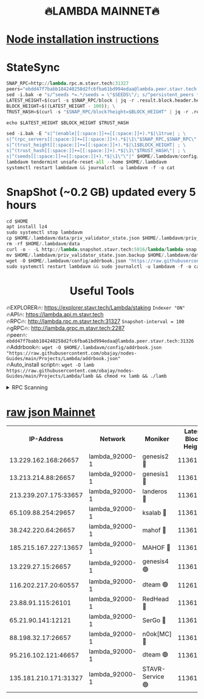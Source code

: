 <h1 align="center"> 🔥LAMBDA MAINNET🔥</h1>


[Node installation instructions](https://github.com/obajay/nodes-Guides/tree/main/Projects/Lambda)
=


# StateSync
```python
SNAP_RPC=http://lambda.rpc.m.stavr.tech:31327
peers="ebdd47f7babb184240258d2fc6fba61bd994edaa@lambda.peer.stavr.tech:31326" 
sed -i.bak -e "s/^seeds *=.*/seeds = \"$SEEDS\"/; s/^persistent_peers *=.*/persistent_peers = \"$PEERS\"/" $HOME/.lambdavm/config/config.toml
LATEST_HEIGHT=$(curl -s $SNAP_RPC/block | jq -r .result.block.header.height); \
BLOCK_HEIGHT=$((LATEST_HEIGHT - 100)); \
TRUST_HASH=$(curl -s "$SNAP_RPC/block?height=$BLOCK_HEIGHT" | jq -r .result.block_id.hash)

echo $LATEST_HEIGHT $BLOCK_HEIGHT $TRUST_HASH

sed -i.bak -E "s|^(enable[[:space:]]+=[[:space:]]+).*$|\1true| ; \
s|^(rpc_servers[[:space:]]+=[[:space:]]+).*$|\1\"$SNAP_RPC,$SNAP_RPC\"| ; \
s|^(trust_height[[:space:]]+=[[:space:]]+).*$|\1$BLOCK_HEIGHT| ; \
s|^(trust_hash[[:space:]]+=[[:space:]]+).*$|\1\"$TRUST_HASH\"| ; \
s|^(seeds[[:space:]]+=[[:space:]]+).*$|\1\"\"|" $HOME/.lambdavm/config/config.toml
lambdavm tendermint unsafe-reset-all --home $HOME/.lambdavm
systemctl restart lambdavm && journalctl -u lambdavm -f -o cat

```
# SnapShot (~0.2 GB) updated every 5 hours
```python
cd $HOME
apt install lz4
sudo systemctl stop lambdavm
cp $HOME/.lambdavm/data/priv_validator_state.json $HOME/.lambdavm/priv_validator_state.json.backup
rm -rf $HOME/.lambdavm/data
curl -o - -L http://lambda.snapshot.stavr.tech:5016/lambda/lambda-snap.tar.lz4 | lz4 -c -d - | tar -x -C $HOME/.lambdavm --strip-components 2
mv $HOME/.lambdavm/priv_validator_state.json.backup $HOME/.lambdavm/data/priv_validator_state.json
wget -O $HOME/.lambdavm/config/addrbook.json "https://raw.githubusercontent.com/obajay/nodes-Guides/main/Projects/Lambda/addrbook.json"
sudo systemctl restart lambdavm && sudo journalctl -u lambdavm -f -o cat
```
 <h1 align="center"> Useful Tools</h1>

🔥EXPLORER🔥:      https://explorer.stavr.tech/Lambda/staking	        `Indexer "ON"` \
🔥API🔥: 			 		 https://lambda.api.m.stavr.tech \
🔥RPC🔥:           http://lambda.rpc.m.stavr.tech:31327	              `Snapshot-interval = 100` \
🔥gRPC🔥:          http://lambda.grpc.m.stavr.tech:2287 \
🔥peer🔥:					 `ebdd47f7babb184240258d2fc6fba61bd994edaa@lambda.peer.stavr.tech:31326` \
🔥Addrbook🔥:    ```wget -O $HOME/.lambdavm/config/addrbook.json "https://raw.githubusercontent.com/obajay/nodes-Guides/main/Projects/Lambda/addrbook.json"``` \
🔥Auto_install script🔥: ```wget -O lamb https://raw.githubusercontent.com/obajay/nodes-Guides/main/Projects/Lambda/lamb && chmod +x lamb && ./lamb```


<details>
<summary>RPC Scanning</summary>

<h2 align="center"> We scan nodes in real time every 4 hours. And we provide the final result of RPC endpoints.
We cannot influence the operation of these nodes in any way. </h2>


```python
If Voting Power is higher than 0 --> then the Node is a validator of the network and may be subject to attack and be a potential threat to the chain.
```
```python
We marked such validators with a red symbol
```

</details>

[raw json Mainnet](https://rpc-check.lambm.stavr.tech/lambm/rpc-lambm-result.json)
=


<table><tr><th>IP-Address</th><th>Network</th><th>Moniker</th><th>Latest Block Height</th><th>Earliest Block Height</th><th>Catching Up</th><th>Tx Index</th><th>Voting Power</th><th>Scan Time</th></tr><tr><td>13.229.162.168:26657</td><td>lambda_92000-1</td><td>genesis2 🔴</td><td>11361841</td><td>1</td><td>False</td><td>on</td><td>16710754</td><td>2024-01-26T17:44:22.643578712UTC</td></tr><tr><td>13.213.214.88:26657</td><td>lambda_92000-1</td><td>genesis1 🔴</td><td>11361842</td><td>1</td><td>False</td><td>on</td><td>107835</td><td>2024-01-26T17:44:27.608457849UTC</td></tr><tr><td>213.239.207.175:33657</td><td>lambda_92000-1</td><td>landeros 🔴</td><td>11361841</td><td>8136001</td><td>False</td><td>off</td><td>1396965</td><td>2024-01-26T17:44:17.000388630UTC</td></tr><tr><td>65.109.88.254:29657</td><td>lambda_92000-1</td><td>ksalab 🔴</td><td>11361842</td><td>8715001</td><td>False</td><td>on</td><td>510465</td><td>2024-01-26T17:44:30.801093211UTC</td></tr><tr><td>38.242.220.64:26657</td><td>lambda_92000-1</td><td>mahof 🔴</td><td>11361838</td><td>10131001</td><td>False</td><td>off</td><td>770350</td><td>2024-01-26T17:44:10.284383821UTC</td></tr><tr><td>185.215.167.227:13657</td><td>lambda_92000-1</td><td>MAHOF 🔴</td><td>11361842</td><td>10134001</td><td>False</td><td>on</td><td>2051510</td><td>2024-01-26T17:44:26.292167063UTC</td></tr><tr><td>13.229.27.15:26657</td><td>lambda_92000-1</td><td>genesis4 🟢</td><td>11361842</td><td>11043001</td><td>False</td><td>on</td><td>0</td><td>2024-01-26T17:44:25.961116838UTC</td></tr><tr><td>116.202.217.20:60557</td><td>lambda_92000-1</td><td>dteam 🟢</td><td>11261207</td><td>11223001</td><td>False</td><td>on</td><td>0</td><td>2024-01-26T17:44:10.646585492UTC</td></tr><tr><td>23.88.91.115:26101</td><td>lambda_92000-1</td><td>RedHead 🔴</td><td>11361841</td><td>11261841</td><td>False</td><td>off</td><td>553202</td><td>2024-01-26T17:44:17.249578922UTC</td></tr><tr><td>65.21.90.141:12121</td><td>lambda_92000-1</td><td>SerGo 🔴</td><td>11361843</td><td>11261843</td><td>False</td><td>off</td><td>10611966</td><td>2024-01-26T17:44:33.245322010UTC</td></tr><tr><td>88.198.32.17:26657</td><td>lambda_92000-1</td><td>n0ok[MC] 🔴</td><td>11361844</td><td>11261844</td><td>False</td><td>off</td><td>1578630</td><td>2024-01-26T17:44:36.218816799UTC</td></tr><tr><td>95.216.102.121:46657</td><td>lambda_92000-1</td><td>dteam 🟢</td><td>11361842</td><td>11345001</td><td>False</td><td>off</td><td>0</td><td>2024-01-26T17:44:30.448560459UTC</td></tr><tr><td>135.181.210.171:31327</td><td>lambda_92000-1</td><td>STAVR-Service 🟢</td><td>11361842</td><td>11360501</td><td>False</td><td>on</td><td>0</td><td>2024-01-26T17:44:30.052066185UTC</td></tr></table>
